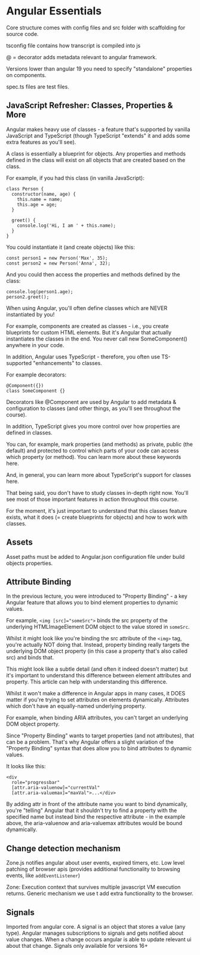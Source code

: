 # Angular Essentials

Core structure comes with config files and src folder with scaffolding for source code.

tsconfig file contains how transcript is compiled into js

@ = decorator adds metadata relevant to angular framework. 

Versions lower than angular 19 you need to specify "standalone" properties on components.

spec.ts files are test files.

## JavaScript Refresher: Classes, Properties & More
Angular makes heavy use of classes - a feature that's supported by vanilla JavaScript and TypeScript (though TypeScript "extends" it and adds some extra features as you'll see).

A class is essentially a blueprint for objects. Any properties and methods defined in the class will exist on all objects that are created based on the class.

For example, if you had this class (in vanilla JavaScript):

```
class Person {
  constructor(name, age) {
    this.name = name;
    this.age = age;
  }
 
  greet() {
    console.log('Hi, I am ' + this.name);
  }
}
```
You could instantiate it (and create objects) like this:
```
const person1 = new Person('Max', 35);
const person2 = new Person('Anna', 32);
```
And you could then access the properties and methods defined by the class:

```
console.log(person1.age);
person2.greet();
```
When using Angular, you'll often define classes which are NEVER instantiated by you!

For example, components are created as classes - i.e., you create blueprints for custom HTML elements. But it's Angular that actually instantiates the classes in the end. You never call new SomeComponent() anywhere in your code.

In addition, Angular uses TypeScript - therefore, you often use TS-supported "enhancements" to classes.

For example decorators:
```
@Component({})
class SomeComponent {}
```
Decorators like @Component are used by Angular to add metadata & configuration to classes (and other things, as you'll see throughout the course).

In addition, TypeScript gives you more control over how properties are defined in classes.

You can, for example, mark properties (and methods) as private, public (the default) and protected to control which parts of your code can access which property (or method). You can learn more about these keywords here.

And, in general, you can learn more about TypeScript's support for classes here.

That being said, you don't have to study classes in-depth right now. You'll see most of those important features in action throughout this course.

For the moment, it's just important to understand that this classes feature exists, what it does (= create blueprints for objects) and how to work with classes.

## Assets

Asset paths must be added to Angular.json configuration file under build objects properties.

## Attribute Binding
In the previous lecture, you were introduced to "Property Binding" - a key Angular feature that allows you to bind element properties to dynamic values.

For example, `<img [src]="someSrc">` binds the src property of the underlying HTMLImageElement DOM object to the value stored in `someSrc`.

Whilst it might look like you're binding the src attribute of the `<img>` tag, you're actually NOT doing that. Instead, property binding really targets the underlying DOM object property (in this case a property that's also called src) and binds that.

This might look like a subtle detail (and often it indeed doesn't matter) but it's important to understand this difference between element attributes and property. This article can help with understanding this difference.

Whilst it won't make a difference in Angular apps in many cases, it DOES matter if you're trying to set attributes on elements dynamically. Attributes which don't have an equally-named underlying property.

For example, when binding ARIA attributes, you can't target an underlying DOM object property.

Since "Property Binding" wants to target properties (and not attributes), that can be a problem. That's why Angular offers a slight variation of the "Property Binding" syntax that does allow you to bind attributes to dynamic values.

It looks like this:
```
<div 
  role="progressbar" 
  [attr.aria-valuenow]="currentVal" 
  [attr.aria-valuemax]="maxVal">...</div>
  ```
By adding attr in front of the attribute name you want to bind dynamically, you're "telling" Angular that it shouldn't try to find a property with the specified name but instead bind the respective attribute - in the example above, the aria-valuenow and aria-valuemax attributes would be bound dynamically.

## Change detection mechanism

Zone.js notifies angular about user events, expired timers, etc.
Low level patching of browser apis (provides additional functionality to browsing events, like `addEventListener`)

Zone: Execution context that survives multiple javascript VM execution returns. Generic mechanism we use t add extra functionality to the browser. 

## Signals

Imported from angular core. 
A signal is an object that stores a value (any type).
Angular manages subscriptions to signals and gets notified about value changes.
When a change occurs angular is able to update relevant ui about that change.
Signals only available for versions 16+